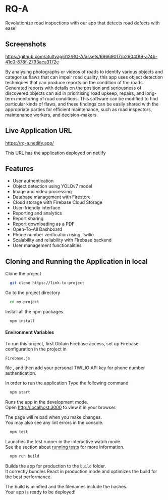 <!-- ![Logo](https://dev-to-uploads.s3.amazonaws.com/uploads/articles/th5xamgrr6se0x5ro4g6.png) -->
# RQ-A


Revolutionize road inspections with our app that detects road defects with ease!








## Screenshots

<!-- ![App Screenshot](https://github.com/atultyagi612/RQ-A/blob/e37591d87cf3f50574b1c6410e4a482369c8bf13/demo/ezgif-4-7620a7c65b.gif) -->


https://github.com/atultyagi612/RQ-A/assets/69669017/b2604f89-a74b-41c0-878f-2793aca3172e


By analysing photographs or videos of roads to identify various objects and categorise flaws that can impair road quality, this app uses object detection techniques that can produce reports on the condition of the roads. Generated reports with details on the position and seriousness of discovered objects can aid in prioritising road upkeep, repairs, and long-term monitoring of road conditions. This software can be modified to find particular kinds of flaws, and these findings can be easily shared with the appropriate parties for efficient maintenance, such as road inspectors, maintenance workers, and decision-makers.
## Live Application URL

https://rq-a.netlify.app/

This URL has the application deployed on netlify


## Features

- User authentication
- Object detection using YOLOv7 model
- Image and video processing
- Database management with Firestore
- Cloud storage with Firebase Cloud Storage
- User-friendly interface
- Reporting and analytics
- Report sharing
- Report downloading as a PDF
- Open-To-All Dashboard
- Phone number verification using Twilio
- Scalability and reliability with Firebase backend
- User management functionalities


## Cloning and Running the Application in local

Clone the project

```bash
  git clone https://link-to-project
```

Go to the project directory

```bash
  cd my-project
```

Install all the npm packages.

```bash
  npm install
```

#### Environment Variables

To run this project, first Obtain Firebase access, set up Firebase configuration in the project in
```
Firebase.js

```
file , and then add your personal TWILIO API key for phone number authentication.


In order to run the application Type the following command

```bash
  npm start
```


Runs the app in the development mode.\
Open [http://localhost:3000](http://localhost:3000) to view it in your browser.

The page will reload when you make changes.\
You may also see any lint errors in the console.

```bash
  npm test
```

Launches the test runner in the interactive watch mode.\
See the section about [running tests](https://facebook.github.io/create-react-app/docs/running-tests) for more information.


```bash
  npm run build
```

Builds the app for production to the `build` folder.\
It correctly bundles React in production mode and optimizes the build for the best performance.

The build is minified and the filenames include the hashes.\
Your app is ready to be deployed!

    
